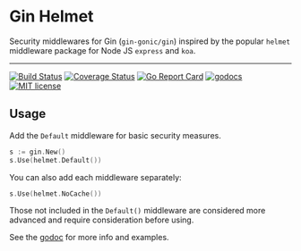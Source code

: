 # Gin Helmet

Security middlewares for Gin (`gin-gonic/gin`) inspired by the popular `helmet` middleware package for Node JS `express` and `koa`.
___
[![Build Status](https://travis-ci.org/danielkov/gin-helmet.svg?branch=master)](https://travis-ci.org/danielkov/gin-helmet)
[![Coverage Status](https://coveralls.io/repos/github/danielkov/gin-helmet/badge.svg?branch=master)](https://coveralls.io/github/danielkov/gin-helmet?branch=master)
[![Go Report Card](https://goreportcard.com/badge/github.com/danielkov/gin-helmet)](https://goreportcard.com/report/github.com/danielkov/gin-helmet)
[![godocs](https://img.shields.io/badge/godocs-reference-blue.svg)](https://godoc.org/github.com/danielkov/gin-helmet)
[![MIT license](http://img.shields.io/badge/license-MIT-brightgreen.svg)](http://opensource.org/licenses/MIT)

## Usage

Add the `Default` middleware for basic security measures.

```go
s := gin.New()
s.Use(helmet.Default())
```

You can also add each middleware separately:

```go
s.Use(helmet.NoCache())
```

Those not included in the `Default()` middleware are considered more advanced and require consideration before using.

See the [godoc](https://godoc.org/github.com/danielkov/gin-helmet) for more info and examples.